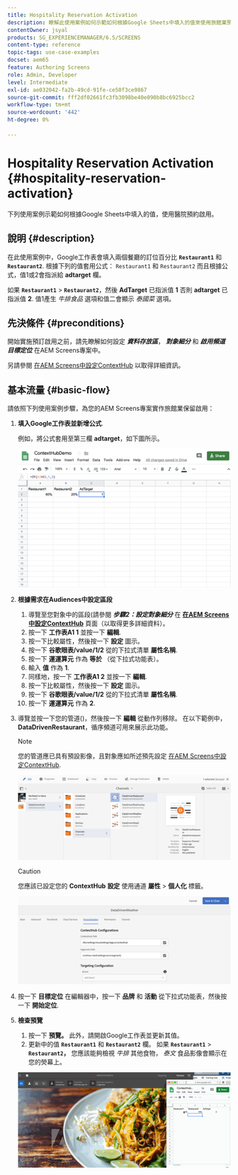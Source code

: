 ```yaml
---
title: Hospitality Reservation Activation
description: 瞭解此使用案例如何示範如何根據Google Sheets中填入的值來使用旅館業預訂啟用。
contentOwner: jsyal
products: SG_EXPERIENCEMANAGER/6.5/SCREENS
content-type: reference
topic-tags: use-case-examples
docset: aem65
feature: Authoring Screens
role: Admin, Developer
level: Intermediate
exl-id: ae032042-fa2b-49cd-91fe-ce50f3ce9867
source-git-commit: fff2df02661fc3fb3098be40e090b8bc6925bcc2
workflow-type: tm+mt
source-wordcount: '442'
ht-degree: 0%

---
```


# Hospitality Reservation Activation {#hospitality-reservation-activation}

下列使用案例示範如何根據Google Sheets中填入的值，使用醫院預約啟用。

## 說明 {#description}

在此使用案例中，Google工作表會填入兩個餐廳的訂位百分比 **`Restaurant1`** 和 **`Restaurant2`**. 根據下列的值套用公式： `Restaurant1` 和 `Restaurant2` 而且根據公式，值1或2會指派給 **adtarget** 欄。

如果 **`Restaurant1`** > **`Restaurant2`**，然後 **AdTarget** 已指派值 **1** 否則 **adtarget** 已指派值 **2**. 值1產生 *牛排食品* 選項和值二會顯示 *泰國菜* 選項。

## 先決條件 {#preconditions}

開始實施預訂啟用之前，請先瞭解如何設定 ***資料存放區***， ***對象細分*** 和 ***啟用頻道目標定位*** 在AEM Screens專案中。

另請參閱 [在AEM Screens中設定ContextHub](configuring-context-hub.md) 以取得詳細資訊。

## 基本流量 {#basic-flow}

請依照下列使用案例步驟，為您的AEM Screens專案實作旅館業保留啟用：

1. **填入Google工作表並新增公式**.

   例如，將公式套用至第三欄 **adtarget**，如下圖所示。

   ![screen_shot_2019-04-29at94132am](assets/screen_shot_2019-04-29at94132am.png)

1. **根據需求在Audiences中設定區段**

   1. 導覽至您對象中的區段(請參閱 ***步驟2：設定對象細分*** 在 **[在AEM Screens中設定ContextHub](configuring-context-hub.md)** 頁面（以取得更多詳細資料）。
   1. 按一下 **工作表A1 1** 並按一下 **編輯**.
   1. 按一下比較屬性，然後按一下 **設定** 圖示。
   1. 按一下 **谷歌眼表/value/1/2** 從的下拉式清單 **屬性名稱**.
   1. 按一下 **運運算元** 作為 **等於** （從下拉式功能表）。
   1. 輸入 **值** 作為 **1**.
   1. 同樣地，按一下 **工作表A1 2** 並按一下 **編輯**.
   1. 按一下比較屬性，然後按一下 **設定** 圖示。
   1. 按一下 **谷歌眼表/value/1/2** 從的下拉式清單 **屬性名稱**.
   1. 按一下 **運運算元** 作為 **2**.

1. 導覽並按一下您的管道()，然後按一下 **編輯** 從動作列移除。 在以下範例中， **DataDrivenRestaurant**，循序頻道可用來展示此功能。

   >[!NOTE]
   >
   >您的管道應已具有預設影像，且對象應如所述預先設定 [在AEM Screens中設定ContextHub](configuring-context-hub.md).

   ![screen_shot_2019-05-08at14652pm](assets/screen_shot_2019-05-08at14652pm.png)

   >[!CAUTION]
   >
   >您應該已設定您的 **ContextHub** **設定** 使用通道 **屬性** > **個人化** 標籤。

   ![screen_shot_2019-05-08at114106am](assets/screen_shot_2019-05-08at114106am.png)

1. 按一下 **目標定位** 在編輯器中，按一下 **品牌** 和 **活動** 從下拉式功能表，然後按一下 **開始定位**.
1. **檢查預覽**

   1. 按一下 **預覽。** 此外，請開啟Google工作表並更新其值。
   1. 更新中的值 **`Restaurant1`** 和 **`Restaurant2`** 欄。 如果 **`Restaurant1`** > **`Restaurant2`，** 您應該能夠檢視 *牛排* 其他食物， *泰文* 食品影像會顯示在您的熒幕上。

   ![result5](assets/result5.gif)

